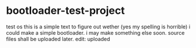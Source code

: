 # bootloader-test-project
test os
this is a simple text to figure out wether (yes my spelling is horrible) i could make a simple bootloader. i may make something else soon. source files shall be uploaded later.
edit: uploaded
